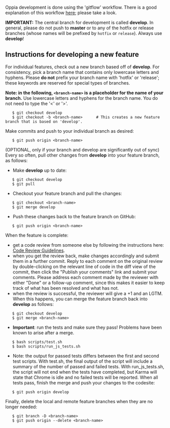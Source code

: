 Oppia development is done using the 'gitflow' workflow. There is a good explanation of this workflow [here](https://www.atlassian.com/git/tutorials/comparing-workflows/gitflow-workflow); please take a look.

**IMPORTANT:** The central branch for development is called **develop**. In general, please do not push to **master** or to any of the hotfix or release branches (whose names will be prefixed by `hotfix` or `release`). Always use **develop**!

## Instructions for developing a new feature ##

For individual features, check out a new branch based off of **develop**. For consistency, pick a branch name that contains only lowercase letters and hyphens. Please **do not** prefix your branch name with 'hotfix' or 'release'; these keywords are reserved for special types of branches.

**Note: in the following, `<branch-name>` is a placeholder for the name of your branch.** Use lowercase letters and hyphens for the branch name. You do not need to type the '<' or '>'.

```
   $ git checkout develop
   $ git checkout -b <branch-name>      # This creates a new feature branch that is based on 'develop'.
```

Make commits and push to your individual branch as desired:

```
   $ git push origin <branch-name>
```

(OPTIONAL, only if your branch and develop are significantly out of sync) Every so often, pull other changes from **develop** into your feature branch, as follows:
  * Make **develop** up to date:
```
   $ git checkout develop
   $ git pull
```
  * Checkout your feature branch and pull the changes:
```
   $ git checkout <branch-name>
   $ git merge develop
```
  * Push these changes back to the feature branch on GitHub:
```
   $ git push origin <branch-name>
```

When the feature is complete:

  * get a code review from someone else by following the instructions here: [Code Review Guidelines](CodeReviewGuidelines.md).
  * when you get the review back, make changes accordingly and submit them in a further commit. Reply to each comment on the original review by double-clicking on the relevant line of code in the diff view of the commit, then click the "Publish your comments" link and submit your comments. Please address each comment made by the reviewer with either "Done" or a follow-up comment, since this makes it easier to keep track of what has been resolved and what has not.
  * when the review is successful, the reviewer will give a +1 and an LGTM. When this happens, you can merge the feature branch back into **develop** as follows:
```
   $ git checkout develop
   $ git merge <branch-name>
```
  * **Important**: run the tests and make sure they pass! Problems have been known to arise after a merge.
```
   $ bash scripts/test.sh
   $ bash scripts/run_js_tests.sh
```
  * Note: the output for passed tests differs between the first and second test scripts. With test.sh, the final output of the script will include a summary of the number of passed and failed tests. With run\_js\_tests.sh, the script will not end when the tests have completed, but Karma will state that Chrome is idle and no failed tests will be reported. When all tests pass, finish the merge and push your changes to the codesite:
```
   $ git push origin develop
```

Finally, delete the local and remote feature branches when they are no longer needed:
```
   $ git branch -D <branch-name>
   $ git push origin --delete <branch-name>
```
